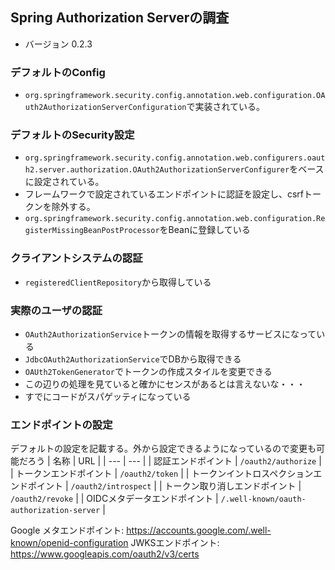 ## Spring Authorization Serverの調査
* バージョン 0.2.3

### デフォルトのConfig
* `org.springframework.security.config.annotation.web.configuration.OAuth2AuthorizationServerConfiguration`で実装されている。
### デフォルトのSecurity設定
* `org.springframework.security.config.annotation.web.configurers.oauth2.server.authorization.OAuth2AuthorizationServerConfigurer`をベースに設定されている。
* フレームワークで設定されているエンドポイントに認証を設定し、csrfトークンを除外する。
* `org.springframework.security.config.annotation.web.configuration.RegisterMissingBeanPostProcessor`をBeanに登録している

### クライアントシステムの認証
* `registeredClientRepository`から取得している

### 実際のユーザの認証
* `OAuth2AuthorizationService`トークンの情報を取得するサービスになっている
* `JdbcOAuth2AuthorizationService`でDBから取得できる
* `OAUth2TokenGenerator`でトークンの作成スタイルを変更できる
* この辺りの処理を見ていると確かにセンスがあるとは言えないな・・・
* すでにコードがスパゲッティになっている

### エンドポイントの設定
デフォルトの設定を記載する。外から設定できるようになっているので変更も可能だろう
| 名称 | URL |
| --- | --- |
| 認証エンドポイント | `/oauth2/authorize` |
| トークンエンドポイント | `/oauth2/token` |
| トークンイントロスペクションエンドポイント | `/oauth2/introspect` |
| トークン取り消しエンドポイント | `/oauth2/revoke` |
| OIDCメタデータエンドポイント | `/.well-known/oauth-authorization-server` |


Google
メタエンドポイント: https://accounts.google.com/.well-known/openid-configuration
JWKSエンドポイント: https://www.googleapis.com/oauth2/v3/certs

